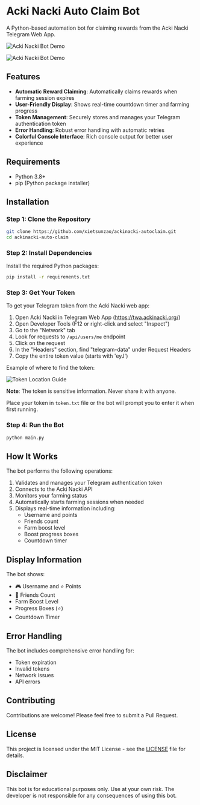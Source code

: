 # Acki Nacki Auto Claim Bot

A Python-based automation bot for claiming rewards from the Acki Nacki Telegram Web App.

![Acki Nacki Bot Demo](https://cdn.prod.website-files.com/668d27deabaf19c425217a24/66979cdce6212609480c88fa_Phone%20pic.png)

![Acki Nacki Bot Demo](https://github.com/user-attachments/assets/5f86aad7-d5eb-4724-a3d1-02f2e1a57952)

## Features

- **Automatic Reward Claiming**: Automatically claims rewards when farming session expires
- **User-Friendly Display**: Shows real-time countdown timer and farming progress
- **Token Management**: Securely stores and manages your Telegram authentication token
- **Error Handling**: Robust error handling with automatic retries
- **Colorful Console Interface**: Rich console output for better user experience

## Requirements

- Python 3.8+
- pip (Python package installer)

## Installation

### Step 1: Clone the Repository

```bash
git clone https://github.com/xietsunzao/ackinacki-autoclaim.git
cd ackinacki-auto-claim
```

### Step 2: Install Dependencies

Install the required Python packages:

```bash
pip install -r requirements.txt
```

### Step 3: Get Your Token

To get your Telegram token from the Acki Nacki web app:

1. Open Acki Nacki in Telegram Web App (https://twa.ackinacki.org/)
2. Open Developer Tools (F12 or right-click and select "Inspect")
3. Go to the "Network" tab
4. Look for requests to `/api/users/me` endpoint
5. Click on the request
6. In the "Headers" section, find "telegram-data" under Request Headers
7. Copy the entire token value (starts with 'eyJ')

Example of where to find the token:

![Token Location Guide](https://github.com/user-attachments/assets/0bed9884-3ade-4418-a010-379b6e68c11b)

**Note**: The token is sensitive information. Never share it with anyone.

Place your token in `token.txt` file or the bot will prompt you to enter it when first running.

### Step 4: Run the Bot

```bash
python main.py
```

## How It Works

The bot performs the following operations:

1. Validates and manages your Telegram authentication token
2. Connects to the Acki Nacki API
3. Monitors your farming status
4. Automatically starts farming sessions when needed
5. Displays real-time information including:
   - Username and points
   - Friends count
   - Farm boost level
   - Boost progress boxes
   - Countdown timer

## Display Information

The bot shows:
- 🎮 Username and ⭐ Points
- 👥 Friends Count
- Farm Boost Level
- Progress Boxes (⭐)
- Countdown Timer

## Error Handling

The bot includes comprehensive error handling for:
- Token expiration
- Invalid tokens
- Network issues
- API errors

## Contributing

Contributions are welcome! Please feel free to submit a Pull Request.

## License

This project is licensed under the MIT License - see the [LICENSE](LICENSE) file for details.

## Disclaimer

This bot is for educational purposes only. Use at your own risk. The developer is not responsible for any consequences of using this bot.
